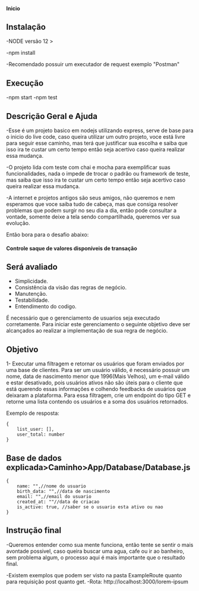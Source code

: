 #### Inicio ####

## Instalação
-NODE versão 12 >

-npm install

-Recomendado possuir um executador de request exemplo "Postman"

## Execução
-npm start
-npm test

## Descrição Geral e Ajuda

-Esse é um projeto basico em nodejs utilizando express, serve de base para o inicio do live code, caso queira utilizar um outro projeto, voce está livre para seguir esse caminho, mas terá que justificar sua escolha e saiba que isso ira te custar um certo tempo então seja acertivo caso queira realizar essa mudança.

-O projeto lida com teste com chai e mocha para exemplificar suas funcionalidades, nada o impede de trocar o padrão ou framework de teste, mas saiba que isso ira te custar um certo tempo então seja acertivo caso queira realizar essa mudança.

-A internet e projetos antigos são seus amigos, não queremos e nem esperamos que voce saiba tudo de cabeça, mas que consiga resolver problemas que podem surgir no seu dia a dia, então pode consultar a vontade, somente deixe a tela sendo compartilhada, queremos ver sua evolução.

Então bora para o desafio abaixo:

#### Controle saque de valores disponíveis de transação ####

## Será avaliado
- Simplicidade.
- Consistência da visão das regras de negócio.
- Manutenção.
- Testabilidade.
- Entendimento do codigo.


É necessário que o gerenciamento de usuarios seja executado corretamente.
Para iniciar este gerenciamento o seguinte objetivo deve ser alcançados ao realizar a implementação de sua regra de negócio.

## Objetivo

1- Executar uma filtragem e retornar os usuários que foram enviados por uma base de clientes. Para ser um usuário válido, é necessário possuir um nome, data de nascimento menor que 1996(Mais Velhos), um e-mail válido e estar desativado, pois usuários ativos não são úteis para o cliente que está querendo essas informações e colhendo feedbacks de usuários que deixaram a plataforma. Para essa filtragem, crie um endpoint do tipo GET e retorne uma lista contendo os usuários e a soma dos usuários retornados.

Exemplo de resposta:
```
{
    list_user: [],
    user_total: number
}
```

## Base de dados explicada>Caminho>App/Database/Database.js
```
{
    name: "",//nome do usuario
    birth_data: "",//data de nascimento
    email: "",//email do usuario
    created_at: ""//data de criacao
    is_active: true, //saber se o usuario esta ativo ou nao
}
```

## Instrução final
-Queremos entender como sua mente funciona, então tente se sentir o mais avontade possivel, caso queira buscar uma agua, cafe ou ir ao banheiro, sem problema algum, o processo aqui é mais importante que o resultado final.

-Existem exemplos que podem ser visto na pasta ExampleRoute quanto para requisição post quanto get. -Rota: http://localhost:3000/lorem-ipsum